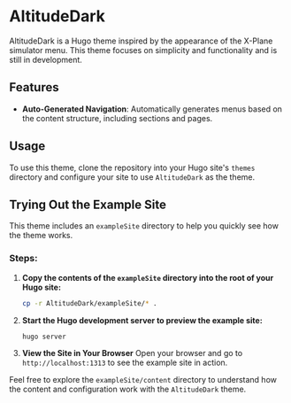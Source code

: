 # AltitudeDark

AltitudeDark is a Hugo theme inspired by the appearance of the X-Plane simulator menu. This theme focuses on simplicity and functionality and is still in development.

## Features
- **Auto-Generated Navigation**: Automatically generates menus based on the content structure, including sections and pages.

## Usage
To use this theme, clone the repository into your Hugo site's `themes` directory and configure your site to use `AltitudeDark` as the theme.

## Trying Out the Example Site
This theme includes an `exampleSite` directory to help you quickly see how the theme works.

### Steps:

1. **Copy the contents of the `exampleSite` directory into the root of your Hugo site:**
   ```bash
   cp -r AltitudeDark/exampleSite/* .

2. **Start the Hugo development server to preview the example site:**
   ```bash
   hugo server
   ```

3. **View the Site in Your Browser**
   Open your browser and go to `http://localhost:1313` to see the example site in action.

Feel free to explore the `exampleSite/content` directory to understand how the content and configuration work with the `AltitudeDark` theme.
